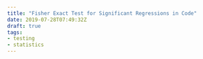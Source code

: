 ```yaml
---
title: "Fisher Exact Test for Significant Regressions in Code"
date: 2019-07-28T07:49:32Z
draft: true
tags:
- testing
- statistics
---
```


